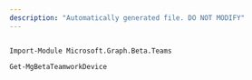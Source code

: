 ```yaml
---
description: "Automatically generated file. DO NOT MODIFY"
---
```


```powershellv2

Import-Module Microsoft.Graph.Beta.Teams

Get-MgBetaTeamworkDevice

```
